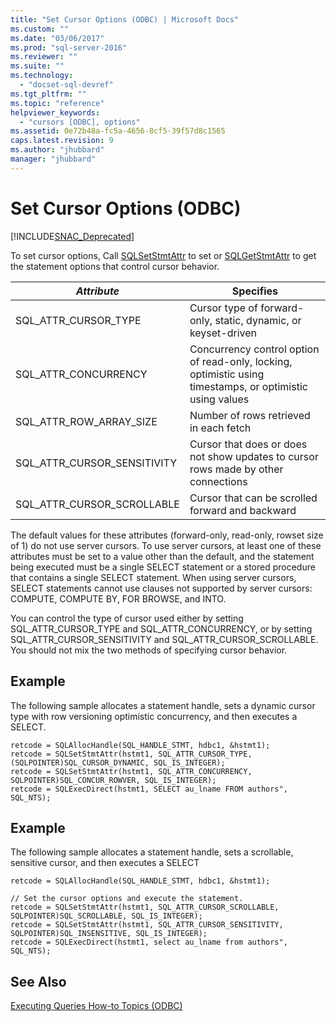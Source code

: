 ```yaml
---
title: "Set Cursor Options (ODBC) | Microsoft Docs"
ms.custom: ""
ms.date: "03/06/2017"
ms.prod: "sql-server-2016"
ms.reviewer: ""
ms.suite: ""
ms.technology: 
  - "docset-sql-devref"
ms.tgt_pltfrm: ""
ms.topic: "reference"
helpviewer_keywords: 
  - "cursors [ODBC], options"
ms.assetid: 0e72b48a-fc5a-4656-8cf5-39f57d8c1565
caps.latest.revision: 9
ms.author: "jhubbard"
manager: "jhubbard"
---
```

# Set Cursor Options (ODBC)
[!INCLUDE[SNAC_Deprecated](../../../a9retired/includes/snac-deprecated.md)]

  To set cursor options, Call [SQLSetStmtAttr](../../../relational-databases/extended-stored-procedures-reference/sqlsetstmtattr.md) to set or [SQLGetStmtAttr](../../../relational-databases/extended-stored-procedures-reference/sqlgetstmtattr.md) to get the statement options that control cursor behavior.  
  
|*Attribute*|Specifies|  
|-----------------|---------------|  
|SQL_ATTR_CURSOR_TYPE|Cursor type of forward-only, static, dynamic, or keyset-driven|  
|SQL_ATTR_CONCURRENCY|Concurrency control option of read-only, locking, optimistic using timestamps, or optimistic using values|  
|SQL_ATTR_ROW_ARRAY_SIZE|Number of rows retrieved in each fetch|  
|SQL_ATTR_CURSOR_SENSITIVITY|Cursor that does or does not show updates to cursor rows made by other connections|  
|SQL_ATTR_CURSOR_SCROLLABLE|Cursor that can be scrolled forward and backward|  
  
 The default values for these attributes (forward-only, read-only, rowset size of 1) do not use server cursors. To use server cursors, at least one of these attributes must be set to a value other than the default, and the statement being executed must be a single SELECT statement or a stored procedure that contains a single SELECT statement. When using server cursors, SELECT statements cannot use clauses not supported by server cursors: COMPUTE, COMPUTE BY, FOR BROWSE, and INTO.  
  
 You can control the type of cursor used either by setting SQL_ATTR_CURSOR_TYPE and SQL_ATTR_CONCURRENCY, or by setting SQL_ATTR_CURSOR_SENSITIVITY and SQL_ATTR_CURSOR_SCROLLABLE. You should not mix the two methods of specifying cursor behavior.  
  
## Example  
 The following sample allocates a statement handle, sets a dynamic cursor type with row versioning optimistic concurrency, and then executes a SELECT.  
  
```  
retcode = SQLAllocHandle(SQL_HANDLE_STMT, hdbc1, &hstmt1);  
retcode = SQLSetStmtAttr(hstmt1, SQL_ATTR_CURSOR_TYPE, (SQLPOINTER)SQL_CURSOR_DYNAMIC, SQL_IS_INTEGER);  
retcode = SQLSetStmtAttr(hstmt1, SQL_ATTR_CONCURRENCY, SQLPOINTER)SQL_CONCUR_ROWVER, SQL_IS_INTEGER);  
retcode = SQLExecDirect(hstmt1, SELECT au_lname FROM authors", SQL_NTS);  
```  
  
## Example  
 The following sample allocates a statement handle, sets a scrollable, sensitive cursor, and then executes a SELECT  
  
```  
retcode = SQLAllocHandle(SQL_HANDLE_STMT, hdbc1, &hstmt1);  
  
// Set the cursor options and execute the statement.  
retcode = SQLSetStmtAttr(hstmt1, SQL_ATTR_CURSOR_SCROLLABLE, SQLPOINTER)SQL_SCROLLABLE, SQL_IS_INTEGER);  
retcode = SQLSetStmtAttr(hstmt1, SQL_ATTR_CURSOR_SENSITIVITY, SQLPOINTER)SQL_INSENSITIVE, SQL_IS_INTEGER);  
retcode = SQLExecDirect(hstmt1, select au_lname from authors", SQL_NTS);  
```  
  
## See Also  
 [Executing Queries How-to Topics &#40;ODBC&#41;](../../../relational-databases/native-client-odbc-how-to/execute-queries/executing-queries-how-to-topics-odbc.md)  
  
  